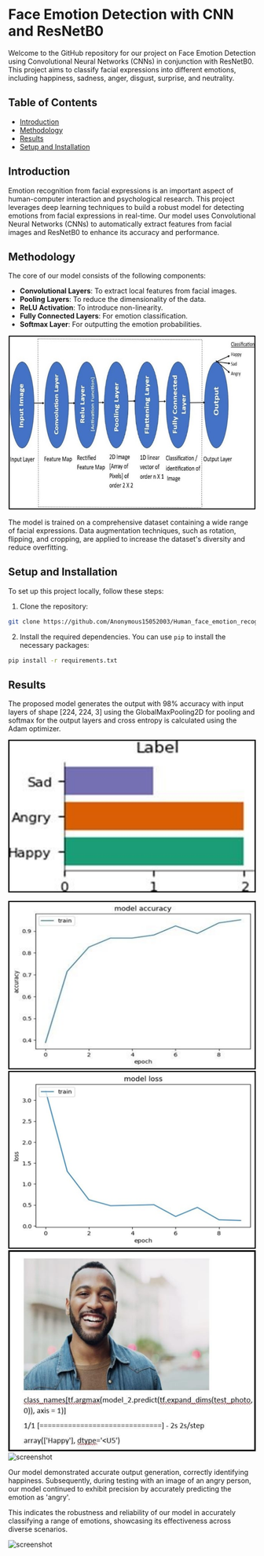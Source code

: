 # Face Emotion Detection with CNN and ResNetB0

Welcome to the GitHub repository for our project on Face Emotion Detection using Convolutional Neural Networks (CNNs) in conjunction with ResNetB0. This project aims to classify facial expressions into different emotions, including happiness, sadness, anger, disgust, surprise, and neutrality.

## Table of Contents

- [Introduction](#introduction)
- [Methodology](#methodology)
- [Results](#results)
- [Setup and Installation](#setup-and-installation)


## Introduction
Emotion recognition from facial expressions is an important aspect of human-computer interaction and psychological research. This project leverages deep learning techniques to build a robust model for detecting emotions from facial expressions in real-time. Our model uses Convolutional Neural Networks (CNNs) to automatically extract features from facial images and ResNetB0 to enhance its accuracy and performance.


## Methodology
The core of our model consists of the following components:
- **Convolutional Layers**: To extract local features from facial images.
- **Pooling Layers**: To reduce the dimensionality of the data.
- **ReLU Activation**: To introduce non-linearity.
- **Fully Connected Layers**: For emotion classification.
- **Softmax Layer**: For outputting the emotion probabilities.

![screenshot](Model_builiding_for_the_processed_model.jpg)

The model is trained on a comprehensive dataset containing a wide range of facial expressions. Data augmentation techniques, such as rotation, flipping, and cropping, are applied to increase the dataset's diversity and reduce overfitting.

## Setup and Installation
To set up this project locally, follow these steps:
1. Clone the repository: 
```bash
git clone https://github.com/Anonymous15052003/Human_face_emotion_recognition_model_using_CNN.git
```

2. Install the required dependencies. You can use `pip` to install the necessary packages:
```bash
pip install -r requirements.txt
```

## Results
The proposed model generates the output with 98% accuracy with input layers of shape [224, 224, 3] using the GlobalMaxPooling2D for pooling and softmax for the output layers and cross entropy is calculated using the Adam optimizer.

![screenshot](Labels_for_the_processed_model.png)

![screenshot](Model_accuracy_generated_by_the_processed_model.png)
![screenshot](Model_loss_generated_by_the_processed_model.png)
![screenshot](Output_generated_by_the_processed_model.png)
![screenshot]()

Our model demonstrated accurate output generation, correctly identifying happiness. Subsequently, during testing with an image of an angry person, our model continued to exhibit precision by accurately predicting the emotion as 'angry'.

This indicates the robustness and reliability of our model in accurately classifying a range of emotions, showcasing its effectiveness across diverse scenarios.

![screenshot](screenshot.png)
